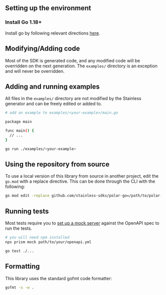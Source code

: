 ## Setting up the environment

### Install Go 1.18+

Install go by following relevant directions [here](https://go.dev/doc/install).

## Modifying/Adding code

Most of the SDK is generated code, and any modified code will be overridden on the next generation. The
`examples/` directory is an exception and will never be overridden.

## Adding and running examples

All files in the `examples/` directory are not modified by the Stainless generator and can be freely edited or
added to.

```bash
# add an example to examples/<your-example>/main.go

package main

func main() {
  // ...
}
```

```bash
go run ./examples/<your-example>
```

## Using the repository from source

To use a local version of this library from source in another project, edit the `go.mod` with a replace
directive. This can be done through the CLI with the following:

```bash
go mod edit -replace github.com/stainless-sdks/polar-go=/path/to/polar-go
```

## Running tests

Most tests require you to [set up a mock server](https://github.com/stoplightio/prism) against the OpenAPI spec to run the tests.

```bash
# you will need npm installed
npx prism mock path/to/your/openapi.yml
```

```bash
go test ./...
```

## Formatting

This library uses the standard gofmt code formatter:

```bash
gofmt -s -w .
```
